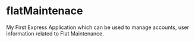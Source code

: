 # flatMaintenace
My First Express Application which can be used to manage accounts, user information related to Flat Maintenance.
